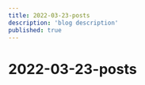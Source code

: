 ```yaml
---
title: 2022-03-23-posts
description: 'blog description'
published: true
---
```


# 2022-03-23-posts
